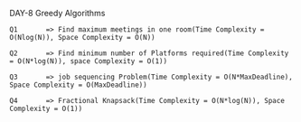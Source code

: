 DAY-8  Greedy Algorithms

    Q1       => Find maximum meetings in one room(Time Complexity = O(Nlog(N)), Space Complexity = O(N))
    
    Q2       => Find minimum number of Platforms required(Time Complexity = O(N*log(N)), space Complexity = O(1))

    Q3       => job sequencing Problem(Time Complexity = O(N*MaxDeadline), Space Complexity = O(MaxDeadline))

    Q4       => Fractional Knapsack(Time Complexity = O(N*log(N)), Space Complexity = O(1))